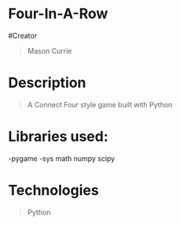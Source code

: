 # Four-In-A-Row
#Creator
> Mason Currie
# Description
> A Connect Four style game built with Python
# Libraries used:
 -pygame
 -sys
 math
 numpy
 scipy
 
 # Technologies
 > Python
